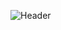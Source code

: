 ![Header](https://github.com/sshyta/sshyta/blob/main/V1190.mp4](https://pin.it/1Amc2aQ)https://pin.it/1Amc2aQ)
